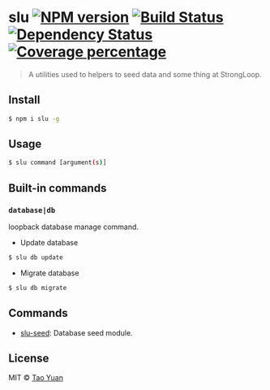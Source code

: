 # slu [![NPM version][npm-image]][npm-url] [![Build Status][travis-image]][travis-url] [![Dependency Status][daviddm-image]][daviddm-url] [![Coverage percentage][coveralls-image]][coveralls-url]
> A utilities used to helpers to seed data and some thing at StrongLoop.


## Install

```sh
$ npm i slu -g
```

## Usage

```sh
$ slu command [argument(s)]
```

## Built-in commands

### `database|db`

loopback database manage command.

* Update database

```sh
$ slu db update
```

* Migrate database

```sh
$ slu db migrate
```

## Commands

- [slu-seed](https://github.com/taoyuan/slu-seed): Database seed module.

## License

MIT © [Tao Yuan]()


[npm-image]: https://badge.fury.io/js/slu.svg
[npm-url]: https://npmjs.org/package/slu
[travis-image]: https://travis-ci.org/taoyuan/slu.svg?branch=master
[travis-url]: https://travis-ci.org/taoyuan/slu
[daviddm-image]: https://david-dm.org/taoyuan/slu.svg?theme=shields.io
[daviddm-url]: https://david-dm.org/taoyuan/slu
[coveralls-image]: https://coveralls.io/repos/taoyuan/slu/badge.svg
[coveralls-url]: https://coveralls.io/r/taoyuan/slu
